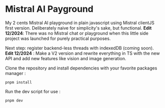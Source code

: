 # Mistral AI Payground

My 2 cents Mistral AI playground in plain javascript using Mistral clientJS first version.
Deliberately naive for simplicity's sake, but functional.
**Edit 12/2024**: There was no Mistral chat or playground when this little side project was launched for purely practical purposes.

Next step: register backend-less threads with indexedDB (coming soon). 
**Edit 12/2024** : Make a V2 version and rewrite everything in TS with the new API and add new features like vision and image generation.

Clone the repository and install dependencies with your favorite packages manager :
```
pnpm install
```

Run the dev script for use :

```
pnpm dev
```

